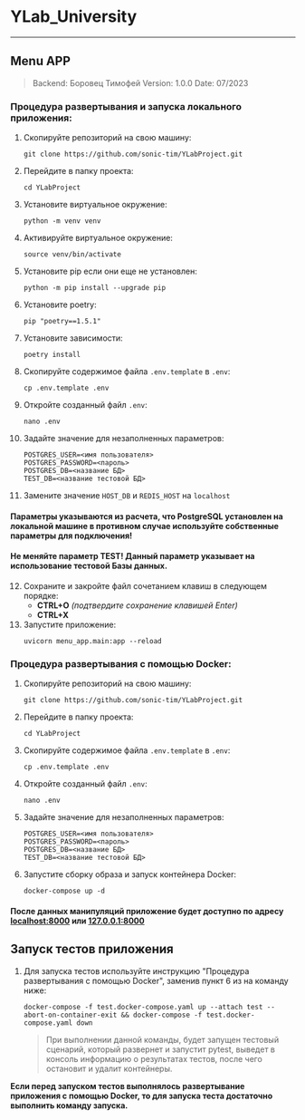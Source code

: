 # YLab_University
***

## Menu APP

> Backend: Боровец Тимофей
> Version: 1.0.0
> Date: 07/2023

### Процедура развертывания и запуска локального приложения:
1. Скопируйте репозиторий на свою машину:
    ```shell
   git clone https://github.com/sonic-tim/YLabProject.git
    ```
2. Перейдите в папку проекта:
    ```shell
   cd YLabProject
    ```
3. Установите виртуальное окружение:
    ```shell
    python -m venv venv
    ```
4. Активируйте виртуальное окружение:
    ```shell
    source venv/bin/activate
    ```
5. Установите pip если они еще не установлен:
    ```shell
    python -m pip install --upgrade pip
    ```
6. Установите poetry:
    ```shell
    pip "poetry==1.5.1"
    ```
7. Установите зависимости:
    ```shell
    poetry install
    ```
8. Скопируйте содержимое файла `.env.template` в `.env`:
    ```shell
    cp .env.template .env
    ```
9. Откройте созданный файл `.env`:
    ```shell
    nano .env
    ```
10. Задайте значение для незаполненных параметров:
     ```
    POSTGRES_USER=<имя пользователя>
    POSTGRES_PASSWORD=<пароль>
    POSTGRES_DB=<название БД>
    TEST_DB=<название тестовой БД>
    ```
11. Замените значение `HOST_DB` и `REDIS_HOST` на `localhost`
#### Параметры указываются из расчета, что PostgreSQL установлен на локальной машине в противном случае используйте собственные параметры для подключения!
#### Не меняйте параметр TEST! Данный параметр указывает на использование тестовой Базы данных.
12. Сохраните и закройте файл сочетанием клавиш в следующем порядке:
     * **CTRL+O** *(подтвердите сохранение клавишей Enter)*
     * **CTRL+X**
13. Запустите приложение:
     ```shell
    uvicorn menu_app.main:app --reload
    ```

### Процедура развертывания с помощью Docker:
1. Скопируйте репозиторий на свою машину:
    ```shell
    git clone https://github.com/sonic-tim/YLabProject.git
    ```
2. Перейдите в папку проекта:
    ```shell
    cd YLabProject
    ```
3. Скопируйте содержимое файла `.env.template` в `.env`:
    ```shell
   cp .env.template .env
   ```
4. Откройте созданный файл `.env`:
    ```shell
   nano .env
   ```
5. Задайте значение для незаполненных параметров:
    ```
   POSTGRES_USER=<имя пользователя>
   POSTGRES_PASSWORD=<пароль>
   POSTGRES_DB=<название БД>
   TEST_DB=<название тестовой БД>
   ```
6. Запустите сборку образа и запуск контейнера Docker:
    ```shell
   docker-compose up -d
   ```

#### После данных манипуляций приложение будет доступно по адресу [localhost:8000](http://localhost:8000/docs) или [127.0.0.1:8000](http://127.0.0.1:8000/docs)

## Запуск тестов приложения
1. Для запуска тестов используйте инструкцию "Процедура развертывания с помощью
Docker", заменив пункт 6 из на команду ниже:
    ```shell
    docker-compose -f test.docker-compose.yaml up --attach test --abort-on-container-exit && docker-compose -f test.docker-compose.yaml down
    ```
    > При выполнении данной команды, будет запущен тестовый сценарий, который
    > развернет и запустит pytest, выведет в консоль информацию о результатах
    > тестов, после чего остановит и удалит контейнеры.

**Если перед запуском тестов выполнялось развертывание приложения с помощью
Docker, то для запуска теста достаточно выполнить команду запуска.**
